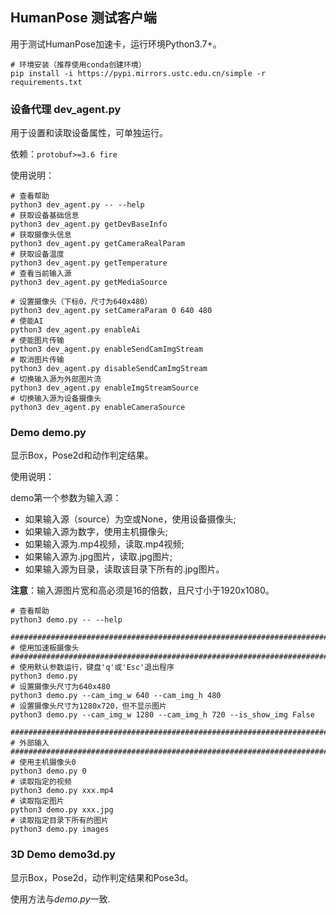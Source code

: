 ## HumanPose 测试客户端
用于测试HumanPose加速卡，运行环境Python3.7+。
```shell
# 环境安装（推荐使用conda创建环境）
pip install -i https://pypi.mirrors.ustc.edu.cn/simple -r requirements.txt
```

### 设备代理 dev_agent.py
用于设置和读取设备属性，可单独运行。

依赖：`protobuf>=3.6 fire`

使用说明：
```shell
# 查看帮助
python3 dev_agent.py -- --help
# 获取设备基础信息
python3 dev_agent.py getDevBaseInfo
# 获取摄像头信息
python3 dev_agent.py getCameraRealParam
# 获取设备温度
python3 dev_agent.py getTemperature
# 查看当前输入源
python3 dev_agent.py getMediaSource

# 设置摄像头（下标0，尺寸为640x480）
python3 dev_agent.py setCameraParam 0 640 480
# 使能AI
python3 dev_agent.py enableAi
# 使能图片传输
python3 dev_agent.py enableSendCamImgStream
# 取消图片传输
python3 dev_agent.py disableSendCamImgStream
# 切换输入源为外部图片流
python3 dev_agent.py enableImgStreamSource
# 切换输入源为设备摄像头
python3 dev_agent.py enableCameraSource
```

### Demo demo.py
显示Box，Pose2d和动作判定结果。

使用说明：

demo第一个参数为输入源：
- 如果输入源（source）为空或None，使用设备摄像头;
- 如果输入源为数字，使用主机摄像头;
- 如果输入源为.mp4视频，读取.mp4视频;
- 如果输入源为.jpg图片，读取.jpg图片;
- 如果输入源为目录，读取该目录下所有的.jpg图片。

**注意**：输入源图片宽和高必须是16的倍数，且尺寸小于1920x1080。
```shell
# 查看帮助
python3 demo.py -- --help

################################################################################
# 使用加速板摄像头
################################################################################
# 使用默认参数运行，键盘'q'或'Esc'退出程序
python3 demo.py
# 设置摄像头尺寸为640x480
python3 demo.py --cam_img_w 640 --cam_img_h 480
# 设置摄像头尺寸为1280x720，但不显示图片
python3 demo.py --cam_img_w 1280 --cam_img_h 720 --is_show_img False

################################################################################
# 外部输入
################################################################################
# 使用主机摄像头0
python3 demo.py 0
# 读取指定的视频
python3 demo.py xxx.mp4
# 读取指定图片
python3 demo.py xxx.jpg
# 读取指定目录下所有的图片
python3 demo.py images
```

### 3D Demo demo3d.py
显示Box，Pose2d，动作判定结果和Pose3d。

使用方法与*demo.py*一致.
